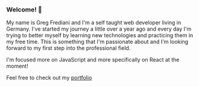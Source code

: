 ### Welcome! 👋

My name is Greg Frediani and I'm a self taught web developer living in Germany. I've started my journey a little over a year ago and every day I'm trying to better myself by learning new technologies and practicing them in my free time. This is something that I'm passionate about and I'm looking forward to my first step into the professional field.

I'm focused more on JavaScript and more specifically on React at the moment!

Feel free to check out my [portfolio](https://herokuapp.gregfrediani.com)

<!--
**Gregxd11/Gregxd11** is a ✨ _special_ ✨ repository because its `README.md` (this file) appears on your GitHub profile.

Here are some ideas to get you started:

- 🔭 I’m currently working on ...
- 🌱 I’m currently learning ...
- 👯 I’m looking to collaborate on ...
- 🤔 I’m looking for help with ...
- 💬 Ask me about ...
- 📫 How to reach me: ...
- 😄 Pronouns: ...
- ⚡ Fun fact: ...
-->
